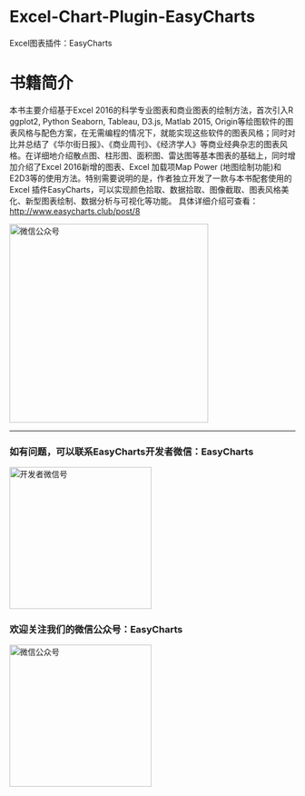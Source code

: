 # Excel-Chart-Plugin-EasyCharts
Excel图表插件：EasyCharts

# 书籍简介
本书主要介绍基于Excel 2016的科学专业图表和商业图表的绘制方法，首次引入R ggplot2, Python Seaborn, Tableau, D3.js, Matlab 2015, Origin等绘图软件的图表风格与配色方案，在无需编程的情况下，就能实现这些软件的图表风格；同时对比并总结了《华尔街日报》、《商业周刊》、《经济学人》等商业经典杂志的图表风格。在详细地介绍散点图、柱形图、面积图、雷达图等基本图表的基础上，同时增加介绍了Excel 2016新增的图表、Excel 加载项Map Power (地图绘制功能)和E2D3等的使用方法。特别需要说明的是，作者独立开发了一款与本书配套使用的Excel 插件EasyCharts，可以实现颜色拾取、数据拾取、图像截取、图表风格美化、新型图表绘制、数据分析与可视化等功能。
具体详细介绍可查看：http://www.easycharts.club/post/8
<p>
    <img src="https://github.com/EasyChart/EasyCharts/blob/master/Pics/EV.jpg" alt="微信公众号"  width="350">
</p>

---
### 如有问题，可以联系EasyCharts开发者微信：EasyCharts
<p>
    <img src="https://github.com/EasyChart/EasyCharts/blob/master/Pics/PW.png" alt="开发者微信号"  width="250" height="250">
</p>


### 欢迎关注我们的微信公众号：EasyCharts
<p>
    <img src="https://github.com/EasyChart/EasyCharts/blob/master/Pics/WPN.jpg" alt="微信公众号"  width="250" height="250">
</p>

